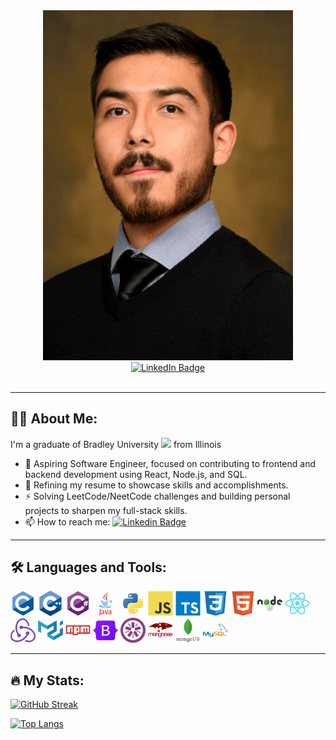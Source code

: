 <div id = "header" align = "center">
  <img src = "BrianSida.jpg" width = "400"/>

  <div id = "badges">
    <a href = "https://www.linkedin.com/in/brian-sida/">
      <img src= "https://img.shields.io/badge/LinkedIn-blue?style=for-the-badge&logo=linkedin&logoColor=white" alt= "LinkedIn Badge"/>
    </a>
  </div>
  
  <img src="https://komarev.com/ghpvc/?username=TapJc&style=flat-square&color=blue" alt=""/>
</div>

---

## 👨‍💻 About Me:
I'm a graduate of Bradley University 
<img src = "https://i.giphy.com/media/v1.Y2lkPTc5MGI3NjExcnEzcnYxN3UzYnkxcGZxb2Npa2pzdjB2bWo3eWgzb3V2bnpkMmoydiZlcD12MV9pbnRlcm5hbF9naWZfYnlfaWQmY3Q9cw/FsMoBJaQEA1lJTsSie/giphy.gif" width = "30"/> 
from Illinois
- 🔭 Aspiring Software Engineer, focused on contributing to frontend and backend development using React, Node.js, and SQL.
- 🌱 Refining my resume to showcase skills and accomplishments.
- ⚡ Solving LeetCode/NeetCode challenges and building personal projects to sharpen my full-stack skills.
- 📫 How to reach me: [![Linkedin Badge](https://img.shields.io/badge/-bsida-blue?style=flat&logo=Linkedin&logoColor=white)](https://www.linkedin.com/in/brian-sida/) 

---

## 🛠️ Languages and Tools:
<div>
  <img src = "https://github.com/devicons/devicon/blob/master/icons/c/c-original.svg" width = "40"/>
  <img src = "https://github.com/devicons/devicon/blob/master/icons/cplusplus/cplusplus-original.svg" width = "40"/>
  <img src = "https://github.com/devicons/devicon/blob/master/icons/csharp/csharp-original.svg" width = "40"/>
  <img src = "https://github.com/devicons/devicon/blob/master/icons/java/java-original-wordmark.svg" width = "40"/>
  <img src = "https://github.com/devicons/devicon/blob/master/icons/python/python-original.svg" width = "40"/>
  <img src = "https://github.com/devicons/devicon/blob/master/icons/javascript/javascript-original.svg" width = "40"/>
  <img src = "https://github.com/devicons/devicon/blob/master/icons/typescript/typescript-original.svg" width = "40"/>
  <img src = "https://github.com/devicons/devicon/blob/master/icons/css3/css3-original.svg" width = "40"/>
  <img src = "https://github.com/devicons/devicon/blob/master/icons/html5/html5-original.svg" width = "40"/>
  <img src = "https://github.com/devicons/devicon/blob/master/icons/nodejs/nodejs-original-wordmark.svg" width = "40"/>
  <img src = "https://github.com/devicons/devicon/blob/master/icons/react/react-original.svg" width = "40"/>
  <img src = "https://github.com/devicons/devicon/blob/master/icons/redux/redux-original.svg" width = "40"/>
  <img src = "https://github.com/devicons/devicon/blob/master/icons/materialui/materialui-original.svg" width = "40"/>
  <img src = "https://github.com/devicons/devicon/blob/master/icons/npm/npm-original-wordmark.svg" width = "40"/>
  <img src = "https://github.com/devicons/devicon/blob/master/icons/bootstrap/bootstrap-original.svg" width = "40"/>
  <img src = "https://github.com/devicons/devicon/blob/master/icons/jasmine/jasmine-original.svg" width = "40"/>
  <img src = "https://github.com/devicons/devicon/blob/master/icons/mongoose/mongoose-original-wordmark.svg" width = "40"/>
  <img src = "https://github.com/devicons/devicon/blob/master/icons/mongodb/mongodb-original-wordmark.svg" width = "40"/>
  <img src = "https://github.com/devicons/devicon/blob/master/icons/mysql/mysql-original-wordmark.svg" width = "40"/>
</div>

---

## 🔥 My Stats:
[![GitHub Streak](http://github-readme-streak-stats.herokuapp.com?user=TapJc&theme=dark&background=000000)](https://git.io/streak-stats)

[![Top Langs](https://github-readme-stats.vercel.app/api/top-langs/?username=TapJc&layout=compact&theme=vision-friendly-dark)](https://github.com/anuraghazra/github-readme-stats)


